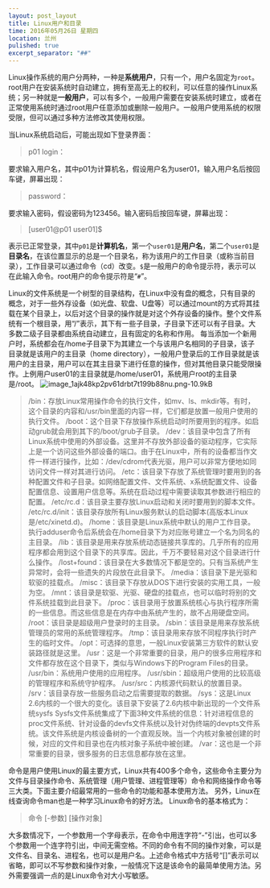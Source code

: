 ```yaml
---
layout: post_layout
title: Linux用户和目录
time: 2016年05月26日 星期四
location: 兰州
pulished: true
excerpt_separator: "##"
---
```


Linux操作系统的用户分两种，一种是**系统用户**，只有一个，用户名固定为`root`。root用户在安装系统时自动建立，拥有至高无上的权利，可以任意的操作Linux系统；另一种就是**一般用户**，可以有多个，一般用户需要在安装系统时建立，或者在正常使用系统时通过root用户任意添加或删除一般用户。一般用户使用系统的权限受限，但可以通过多种方法修改其使用权限。

当Linux系统启动后，可能出现如下登录界面：

>p01 login：

要求输入用户名，其中p01为计算机名，假设用户名为user01，输入用户名后按回车键，屏幕出现：

>password：

要求输入密码，假设密码为123456。输入密码后按回车键，屏幕出现：

>[user01@p01 user01]$

表示已正常登录，其中`p01`是**计算机名**，第一个`user01`是**用户名**，第二个`user01`是**目录名**，在该位置显示的总是一个目录名，称为该用户的工作目录（或称当前目录），工作目录可以通过命令（cd）改变。`$`是一般用户的命令提示符，表示可以在此输入命令。root用户的命令提示符是“`#`”。

Linux的文件系统是一个树型的目录结构，在Linux中没有盘的概念，只有目录的概念，对于一些外存设备（如光盘、软盘、U盘等）可以通过mount的方式将其挂载在某个目录上，以后对这个目录的操作就是对这个外存设备的操作。整个文件系统有一个根目录，用“/”表示，其下有一些子目录，子目录下还可以有子目录。大多数二级子目录都由系统自动建立，且有固定的名称和作用。
每当添加一个新用户时，系统都会在/home子目录下为其建立一个与该用户名相同的子目录，该子目录就是该用户的主目录（home directory），一般用户登录后的工作目录就是该用户的主目录，用户可以在其主目录下进行任意的操作，但对其他目录只能受限操作。上例用户user01的主目录就是/home/user01，系统用户root的主目录是/root。
![image_1ajk48kp2pv61drbt7t199b88nu.png-10.9kB][1]

>/bin：存放Linux常用操作命令的执行文件，如mv、ls、mkdir等。有时，这个目录的内容和/usr/bin里面的内容一样，它们都是放置一般用户使用的执行文件。
/boot：这个目录下存放操作系统启动时所要用到的程序。如启动grub就会用到其下的/boot/grub子目录。
/dev：该目录中包含了所有Linux系统中使用的外部设备。这里并不存放外部设备的驱动程序，它实际上是一个访问这些外部设备的端口。由于在Linux中，所有的设备都当作文件一样进行操作，比如：/dev/cdrom代表光驱，用户可以非常方便地如同访问文件一样对其进行访问。
/etc：该目录下存放了系统管理时要用到的各种配置文件和子目录。如网络配置文件、文件系统、x系统配置文件、设备配置信息、设置用户信息等。系统在启动过程中需要读取其参数进行相应的配置。
/etc/rc.d：该目录主要存放Linux启动和关闭时要用到的脚本文件。
/etc/rc.d/init：该目录存放所有Linux服务默认的启动脚本(高版本Linux是/etc/xinetd.d)。
/home：该目录是Linux系统中默认的用户工作目录。执行adduser命令后系统会在/home目录下为对应账号建立一个名为同名的主目录。
/lib：该目录是用来存放系统动态链接共享库的。几乎所有的应用程序都会用到这个目录下的共享库。因此，千万不要轻易对这个目录进行什么操作。
/lost+found：该目录在大多数情况下都是空的。只有当系统产生异常时，会将一些遗失的片段放在此目录下。
/media：该目录下是光驱和软驱的挂载点。
/misc：该目录下存放从DOS下进行安装的实用工具，一般为空。
/mnt：该目录是软驱、光驱、硬盘的挂载点，也可以临时将别的文件系统挂载到此目录下。
/proc：该目录用于放置系统核心与执行程序所需的一些信息。而这些信息是在内存中由系统产生的，故不占用硬盘空间。
/root：该目录是超级用户登录时的主目录。
/sbin：该目录是用来存放系统管理员的常用的系统管理程序。
/tmp：该目录用来存放不同程序执行时产生的临时文件。
/opt：可选择的意思，一般Linux安装第三方软件的默认安装路径就是这里。
/usr：这是一个非常重要的目录，用户的很多应用程序和文件都存放在这个目录下，类似与Windows下的Program Files的目录。
/usr/bin：系统用户使用的应用程序。
/usr/sbin：超级用户使用的比较高级的管理程序和系统守护程序。
/usr/src：内核源代码默认的放置目录。
/srv：该目录存放一些服务启动之后需要提取的数据。
/sys：这是Linux 2.6内核的一个很大的变化。该目录下安装了2.6内核中新出现的一个文件系统sysfs
Sysfs文件系统集成了下面3种文件系统的信息：针对进程信息的proc文件系统、针对设备的devfs文件系统以及针对伪终端的devpts文件系统。该文件系统是内核设备树的一个直观反映。当一个内核对象被创建的时候，对应的文件和目录也在内核对象子系统中被创建。
/var：这也是一个非常重要的目录，很多服务的日志信息都存放在这里。

命令是用户使用Linux的最主要方式，Linux共有400多个命令，这些命令主要分为文件与目录操作命令、系统管理（用户管理、进程管理等）命令和网络操作命令等三大类。下面主要介绍最常用的一些命令的功能和基本使用方法。
另外，Linux在线查询命令man也是一种学习Linux命令的好方法。
Linux命令的基本格式为：

>命令 [-参数] [操作对象]

大多数情况下，一个参数用一个字母表示，在命令中用连字符“-”引出，也可以多个参数用一个连字符引出，中间无需空格。不同的命令有不同的操作对象，可以是文件名、目录名、进程名，也可以是用户名。上述命令格式中方括号“[]”表示可以省略，即可以不写参数和操作对象，一般情况下这是该命令的最简单使用方法。另外需要强调一点的是Linux命令对大小写敏感。





  [1]: http://static.zybuluo.com/JaimeCai/idup5gjzvmphfuzu1kbw42a5/image_1ajk48kp2pv61drbt7t199b88nu.png
